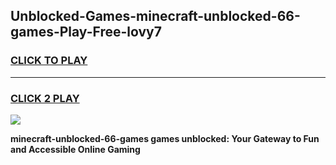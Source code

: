 
## Unblocked-Games-minecraft-unblocked-66-games-Play-Free-lovy7
<h3>
<a href="https://premium76.site?title=minecraft-unblocked-66-games&ref=18A1">CLICK TO PLAY</a></h3>
<hr>

<h3>
<a href="https://premium76.site?title=minecraft-unblocked-66-games&ref=18A1">CLICK 2 PLAY</a>
  
</h3>

<a href="https://premium76.site?title=minecraft-unblocked-66-games&ref=18A1"><img src="https://clearcache.store/games.png"></a>


**minecraft-unblocked-66-games games unblocked: Your Gateway to Fun and Accessible Online Gaming**
